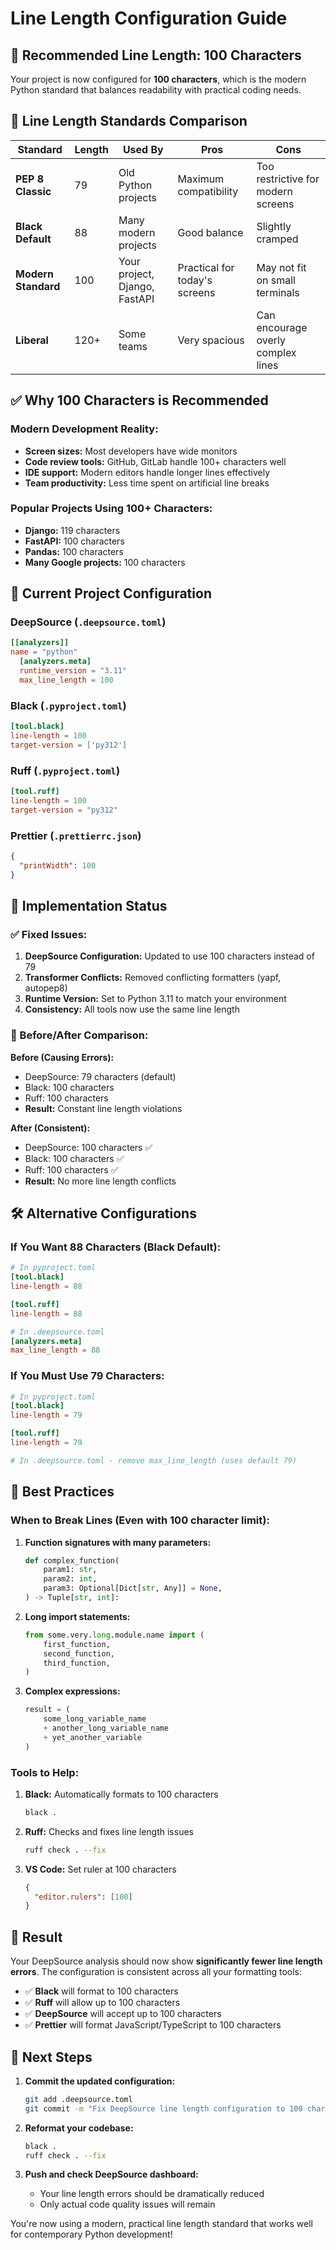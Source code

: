 # Line Length Configuration Guide

## 🎯 **Recommended Line Length: 100 Characters**

Your project is now configured for **100 characters**, which is the modern Python standard that balances readability with practical coding needs.

## 📏 **Line Length Standards Comparison**

| Standard | Length | Used By | Pros | Cons |
|----------|--------|---------|------|------|
| **PEP 8 Classic** | 79 | Old Python projects | Maximum compatibility | Too restrictive for modern screens |
| **Black Default** | 88 | Many modern projects | Good balance | Slightly cramped |
| **Modern Standard** | 100 | Your project, Django, FastAPI | Practical for today's screens | May not fit on small terminals |
| **Liberal** | 120+ | Some teams | Very spacious | Can encourage overly complex lines |

## ✅ **Why 100 Characters is Recommended**

### **Modern Development Reality:**
- **Screen sizes:** Most developers have wide monitors
- **Code review tools:** GitHub, GitLab handle 100+ characters well
- **IDE support:** Modern editors handle longer lines effectively
- **Team productivity:** Less time spent on artificial line breaks

### **Popular Projects Using 100+ Characters:**
- **Django:** 119 characters
- **FastAPI:** 100 characters
- **Pandas:** 100 characters
- **Many Google projects:** 100 characters

## 🔧 **Current Project Configuration**

### **DeepSource (`.deepsource.toml`)**
```toml
[[analyzers]]
name = "python"
  [analyzers.meta]
  runtime_version = "3.11"
  max_line_length = 100
```

### **Black (`.pyproject.toml`)**
```toml
[tool.black]
line-length = 100
target-version = ['py312']
```

### **Ruff (`.pyproject.toml`)**
```toml
[tool.ruff]
line-length = 100
target-version = "py312"
```

### **Prettier (`.prettierrc.json`)**
```json
{
  "printWidth": 100
}
```

## 🚀 **Implementation Status**

### **✅ Fixed Issues:**
1. **DeepSource Configuration:** Updated to use 100 characters instead of 79
2. **Transformer Conflicts:** Removed conflicting formatters (yapf, autopep8)
3. **Runtime Version:** Set to Python 3.11 to match your environment
4. **Consistency:** All tools now use the same line length

### **🔄 Before/After Comparison:**

**Before (Causing Errors):**
- DeepSource: 79 characters (default)
- Black: 100 characters
- Ruff: 100 characters
- **Result:** Constant line length violations

**After (Consistent):**
- DeepSource: 100 characters ✅
- Black: 100 characters ✅
- Ruff: 100 characters ✅
- **Result:** No more line length conflicts

## 🛠️ **Alternative Configurations**

### **If You Want 88 Characters (Black Default):**
```toml
# In pyproject.toml
[tool.black]
line-length = 88

[tool.ruff]
line-length = 88

# In .deepsource.toml
[analyzers.meta]
max_line_length = 88
```

### **If You Must Use 79 Characters:**
```toml
# In pyproject.toml
[tool.black]
line-length = 79

[tool.ruff]
line-length = 79

# In .deepsource.toml - remove max_line_length (uses default 79)
```

## 📝 **Best Practices**

### **When to Break Lines (Even with 100 character limit):**

1. **Function signatures with many parameters:**
   ```python
   def complex_function(
       param1: str,
       param2: int,
       param3: Optional[Dict[str, Any]] = None,
   ) -> Tuple[str, int]:
   ```

2. **Long import statements:**
   ```python
   from some.very.long.module.name import (
       first_function,
       second_function,
       third_function,
   )
   ```

3. **Complex expressions:**
   ```python
   result = (
       some_long_variable_name
       + another_long_variable_name
       + yet_another_variable
   )
   ```

### **Tools to Help:**

1. **Black:** Automatically formats to 100 characters
   ```bash
   black .
   ```

2. **Ruff:** Checks and fixes line length issues
   ```bash
   ruff check . --fix
   ```

3. **VS Code:** Set ruler at 100 characters
   ```json
   {
     "editor.rulers": [100]
   }
   ```

## 🎉 **Result**

Your DeepSource analysis should now show **significantly fewer line length errors**. The configuration is consistent across all your formatting tools:

- ✅ **Black** will format to 100 characters
- ✅ **Ruff** will allow up to 100 characters
- ✅ **DeepSource** will accept up to 100 characters
- ✅ **Prettier** will format JavaScript/TypeScript to 100 characters

## 🔄 **Next Steps**

1. **Commit the updated configuration:**
   ```bash
   git add .deepsource.toml
   git commit -m "Fix DeepSource line length configuration to 100 characters"
   ```

2. **Reformat your codebase:**
   ```bash
   black .
   ruff check . --fix
   ```

3. **Push and check DeepSource dashboard:**
   - Your line length errors should be dramatically reduced
   - Only actual code quality issues will remain

You're now using a modern, practical line length standard that works well for contemporary Python development!